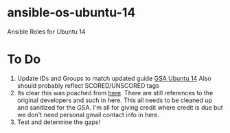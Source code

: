 # ansible-os-ubuntu-14
Ansible Roles for Ubuntu 14

# To Do

1. Update IDs and Groups to match updated guide [GSA Ubuntu 14](https://docs.google.com/spreadsheets/d/1mrYIgaN1941K3HbvIAYGQhHLfpZ3T70rM4UTzzb6vOM/edit#gid=248990558) Also should probably reflect SCORED/UNSCORED tags
2. Its clear this was poached from [here](https://github.com/awailly/cis-ubuntu-ansible). There are still references to the original developers and such in here. This all needs to be cleaned up and sanitized for the GSA. I'm all for giving credit where credit is due but we don't need personal gmail contact info in here.
3. Test and determine the gaps!
